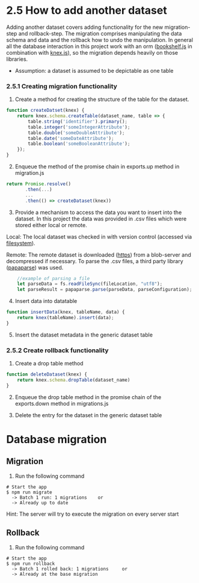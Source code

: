 # 2.5 How to add another dataset
Adding another dataset covers adding functionality for the new migration-step and rollback-step.
The migration comprises manipulating the data schema and data and the rollback how to undo the manipulation.
In general all the database interaction in this project work with an orm ([bookshelf.js](http://bookshelfjs.org/) in combination with [knex.js](http://knexjs.org/)),
so the migration depends heavily on those libraries.

- Assumption: a dataset is assumed to be depictable as one table

### 2.5.1 Creating migration functionality

1) Create a method for creating the structure of the table for
 the dataset. 

```javascript
function createDatset(knex) {
    return knex.schema.createTable(dataset_name, table => {
        table.string('identifier').primary();
        table.integer('someIntegerAttribute');
        table.double('someDoubleAttribute');
        table.date('someDateAttribute');
        table.boolean('someBooleanAttribute');
    });
}
```

2) Enqueue the method of the promise chain in exports.up method in migration.js
```javascript
return Promise.resolve()
       .then(...)
       ...
       .then(() => createDataset(knex))
```

3) Provide a mechanism to access the data you want to insert into the dataset. In this project the data was provided in .csv files which were stored either local or remote.

Local: The local dataset was checked in with version control (accessed via [filesystem](https://nodejs.org/api/fs.html)).

Remote: The remote dataset is downloaded ([https](https://nodejs.org/api/https.html)) from a blob-server and decompressed if necessary. 
To parse the .csv files, a third party library ([papaparse](https://www.papaparse.com/docs)) was used.

```javascript
    //example of parsing a file
    let parseData = fs.readFileSync(fileLocation, "utf8");
    let parseResult = papaparse.parse(parseData, parseConfiguration);
```

4) Insert data into datatable

```javascript
function insertData(knex, tableName, data) {
    return knex(tableName).insert(data);
}
```

5) Insert the dataset metadata in the generic dataset table

### 2.5.2 Create rollback functionality

1) Create a drop table method

```javascript
function deleteDataset(knex) {
    return knex.schema.dropTable(dataset_name)
}
```

2) Enqueue the drop table method in the promise chain of the exports.down method in migrations.js

3) Delete the entry for the dataset in the generic dataset table


# Database migration
## Migration
1) Run the following command
```
# Start the app
$ npm run migrate
  -> Batch 1 run: 1 migrations    or
  -> Already up to date
```
Hint: The server will try to execute the migration on every server start

## Rollback
1) Run the following command
```
# Start the app
$ npm run rollback
  -> Batch 1 rolled back: 1 migrations     or
  -> Already at the base migration
```

